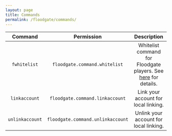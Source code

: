 ```yaml
---
layout: page
title: Commands
permalink: /floodgate/commands/
---
```


| Command | Permission | Description |
|:---:|:---:|:---:|
| `fwhitelist` | `floodgate.command.whitelist` | Whitelist command for Floodgate players. See [here](https://github.com/GeyserMC/Floodgate/wiki/Features#whitelist-command) for details. |
| `linkaccount` | `floodgate.command.linkaccount` | Link your account for local linking. |
| `unlinkaccount` | `floodgate.command.unlinkaccount` | Unlink your account for local linking. |
